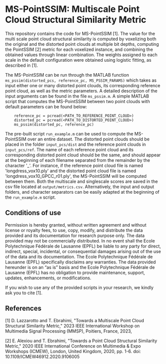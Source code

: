 # MS-PointSSIM: Multiscale Point Cloud Structural Similarity Metric

This repository contains the code for MS-PointSSIM [1]. The value for the multi scale point cloud structural similarity is computed by voxelizing both the original and the distorted point clouds at multiple bit depths, computing the PointSSIM [2] metric for each voxelized instance, and combining the obtained values through linear combination. The weights assigned to each scale in the default configuration were obtained using logistic fitting, as described in [1]. 

The MS-PointSSIM can be run through the MATLAB function `ms_pssim(distorted_pcs, reference_pc, MS_PSSIM_PARAMS)` which takes as input either one or many distorted point clouds, its corresponding reference point cloud, as well as the metric parameters. A detailed description of the input arguments can be found in the file `ms_pssim.m`. A simple MATLAB script that computes the MS-PointSSIM between two point clouds with default parameters can be found below:

```
    reference_pc = pcread(<PATH_TO_REFERENCE_POINT_CLOUD>)
    distorted_pc = pcread(<PATH_TO_DISTORTED_POINT_CLOUD>)
    ms_pssim(distorted_pc, reference_pc)
```

The pre-built script `run_example.m` can be used to compute the MS-PointSSIM over an entire dataset. The distorted point clouds should be placed in the folder `input_pcs/dist` and the reference point clouds in `input_pcs/ref`. The name of each reference point cloud and its corresponding distorted point cloud should be the same, and should appear at the beginning of each filename separated from the remainder by the character '_'. For instance, if the reference point cloud file is named 'longdress_vox10.ply' and the distorted point cloud file is named 'longdress_vox10_GPCC_r01.ply', the MS-PointSSIM will be computed between them. Both the multiscale and singlescale scores are saved in the csv file located at `output/metrics.csv`. Alternatively, the input and output folders, and character separators can be easily adapted at the beginning of the `run_example.m` script. 

## Conditions of use

Permission is hereby granted, without written agreement and without license or royalty fees, to use, copy, modify, and distribute the data provided and its documentation for research purpose only. The data provided may not be commercially distributed. In no event shall the Ecole Polytechnique Fédérale de Lausanne (EPFL) be liable to any party for direct, indirect, special, incidental, or consequential damages arising out of the use of the data and its documentation. The Ecole Polytechnique Fédérale de Lausanne (EPFL) specifically disclaims any warranties. The data provided hereunder is on an “as is” basis and the Ecole Polytechnique Fédérale de Lausanne (EPFL) has no obligation to provide maintenance, support, updates, enhancements, or modifications.

If you wish to use any of the provided scripts in your research, we kindly ask you to cite [1].

## References 

[1] D. Lazzarotto and T. Ebrahimi, "Towards a Multiscale Point Cloud Structural Similarity Metric," 2023 IEEE International Workshop on Multimedia Signal Processing (MMSP), Poitiers, France, 2023, 

[2] E. Alexiou and T. Ebrahimi, "Towards a Point Cloud Structural Similarity Metric," 2020 IEEE International Conference on Multimedia & Expo Workshops (ICMEW), London, United Kingdom, 2020, pp. 1-6. doi: 10.1109/ICMEW46912.2020.9106005